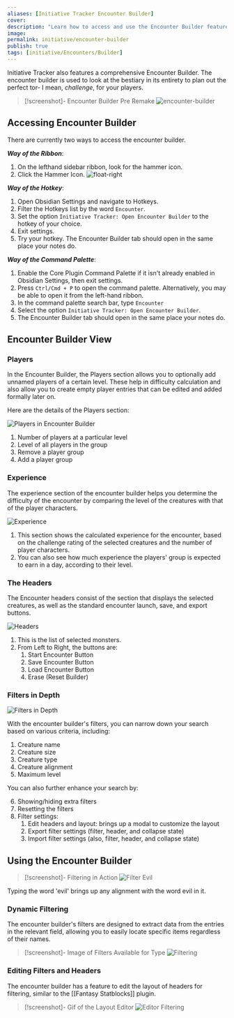 ```yaml
---
aliases: [Initiative Tracker Encounter Builder]
cover: 
description: "Learn how to access and use the Encounter Builder feature in Initiative Tracker."
image: 
permalink: initiative/encounter-builder
publish: true
tags: [initiative/Encounters/Builder]
---
```


Initiative Tracker also features a comprehensive Encounter Builder. The encounter builder is used to look at the bestiary in its entirety to plan out the perfect tor- I mean, *challenge*, for your players. 

>[!screenshot]- Encounter Builder Pre Remake
> ![encounter-builder](https://github.com/javalent/initiative-tracker/blob/main/publish/images/encounter-builder/encounter-builder.png?raw=true)

## Accessing Encounter Builder

There are currently two ways to access the encounter builder. 

***Way of the Ribbon***:

1. On the lefthand sidebar ribbon, look for the hammer icon.
2. Click the Hammer Icon.
![float-right](https://github.com/javalent/initiative-tracker/blob/main/publish/images/encounter-builder/IT-Open-Encounter-Builder.png?raw=true)

***Way of the Hotkey***:

1.  Open Obsidian Settings and navigate to Hotkeys.
2.  Filter the Hotkeys list by the word `Encounter`.
3.  Set the option `Initiative Tracker: Open Encounter Builder` to the hotkey of your choice.
4.  Exit settings.
5.  Try your hotkey. The Encounter Builder tab should open in the same place your notes do.

***Way of the Command Palette***:

1.  Enable the Core Plugin Command Palette if it isn't already enabled in Obsidian Settings, then exit settings.
2.  Press `Ctrl/Cmd + P` to open the command palette. Alternatively, you may be able to open it from the left-hand ribbon.
3.  In the command palette search bar, type `Encounter`
4.  Select the option `Initiative Tracker: Open Encounter Builder`.
5.  The Encounter Builder tab should open in the same place your notes do.

## Encounter Builder View

### Players

In the Encounter Builder, the Players section allows you to optionally add unnamed players of a certain level. These help in difficulty calculation and also allow you to create empty player entries that can be edited and added formally later on.

Here are the details of the Players section:

![Players in Encounter Builder](https://github.com/javalent/initiative-tracker/blob/main/publish/images/encounter-builder/encounter-builder-players.png?raw=true)


1. Number of players at a particular level
2.  Level of all players in the group
3.  Remove a player group
4.  Add a player group

### Experience

The experience section of the encounter builder helps you determine the difficulty of the encounter by comparing the level of the creatures with that of the player characters.

![Experience](https://github.com/javalent/initiative-tracker/blob/main/publish/images/encounter-builder/encounter-builder-experience.png?raw=true)

1. This section shows the calculated experience for the encounter, based on the challenge rating of the selected creatures and the number of player characters.
2.  You can also see how much experience the players' group is expected to earn in a day, according to their level.

### The Headers

The Encounter headers consist of the section that displays the selected creatures, as well as the standard encounter launch, save, and export buttons.

![Headers](https://github.com/javalent/initiative-tracker/blob/main/publish/images/encounter-builder/encounter-builder-top.png?raw=true)

1. This is the list of selected monsters.
2.  From Left to Right, the buttons are:
    1.  Start Encounter Button
    2.  Save Encounter Button
    3.  Load Encounter Button
    4.  Erase (Reset Builder)

### Filters in Depth

![Filters in Depth](https://github.com/javalent/initiative-tracker/blob/main/publish/images/encounter-builder/dynamic-filtering.png?raw=true)


With the encounter builder's filters, you can narrow down your search based on various criteria, including:

1.  Creature name
2.  Creature size
3.  Creature type
4.  Creature alignment
5.  Maximum level

You can also further enhance your search by: 

6. Showing/hiding extra filters
7.  Resetting the filters
8.  Filter settings:
    1.  Edit headers and layout: brings up a modal to customize the layout
    2.  Export filter settings (filter, header, and collapse state)
    3.  Import filter settings (also, filter, header, and collapse state)

## Using the Encounter Builder

> [!screenshot]- Filtering in Action
> ![Filter Evil](https://github.com/javalent/initiative-tracker/blob/main/publish/images/encounter-builder/filter-alignment.png?raw=true)

 Typing the word 'evil' brings up any alignment with the word evil in it.

### Dynamic Filtering

The encounter builder's filters are designed to extract data from the entries in the relevant field, allowing you to easily locate specific items regardless of their names.

> [!screenshot]- Image of Filters Available for Type
> ![Filtering](https://github.com/javalent/initiative-tracker/blob/main/publish/images/encounter-builder/pulling-from-fields.png?raw=true)

### Editing Filters and Headers

The encounter builder has a feature to edit the layout of headers for filtering, similar to the [[Fantasy Statblocks]] plugin.

> [!screenshot]- Gif of the Layout Editor
> ![Editor Filtering](https://github.com/javalent/initiative-tracker/blob/main/publish/gifs/encounter-builder.gif?raw=true)


